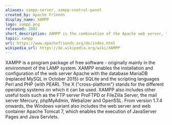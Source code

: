 ```yaml
---
aliases: xampp-server, xampp-control-panel
created_by: Apache Friends
display_name: XAMPP
logo: xampp.png
released: 2002
short_description: XAMPP is the combination of the Apache web server, the MySQL database and scripting langs
topic: xampp
url: https://www.apachefriends.org/de/index.html
wikipedia_url: https://de.wikipedia.org/wiki/XAMPP
---
```

XAMPP is a program package of free software - originally mainly in the environment of the LAMP system. XAMPP enables the installation and configuration of the web server Apache with the database MariaDB (replaced MySQL in October 2015) or SQLite and the scripting languages ​​Perl and PHP (with PEAR). The X ("cross-platform") stands for the different operating systems on which it can be used. XAMPP also includes other useful tools such as the FTP server ProFTPD or FileZilla Server, the mail server Mercury, phpMyAdmin, Webalizer and OpenSSL. From version 1.7.4 onwards, the Windows variant also includes the web server and web container Apache Tomcat 7, which enables the execution of JavaServer Pages and Java Servlets.